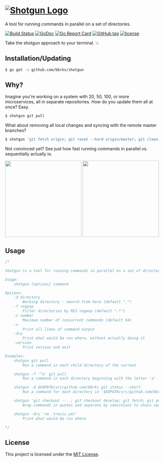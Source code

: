 # [![Shotgun Logo](https://cdn.rawgit.com/bbrks/shotgun/master/logo.svg)](https://github.com/bbrks/shotgun)

A tool for running commands in parallel on a set of directories.

[![Build Status](https://travis-ci.org/bbrks/shotgun.svg)](https://travis-ci.org/bbrks/shotgun)
[![GoDoc](https://godoc.org/github.com/bbrks/shotgun?status.svg)](https://godoc.org/github.com/bbrks/shotgun)
[![Go Report Card](https://goreportcard.com/badge/github.com/bbrks/shotgun)](https://goreportcard.com/report/github.com/bbrks/shotgun)
[![GitHub tag](https://img.shields.io/github/tag/bbrks/shotgun.svg)](https://github.com/bbrks/shotgun/releases)
[![license](https://img.shields.io/github/license/bbrks/shotgun.svg)](https://github.com/bbrks/shotgun/blob/master/LICENSE)

Take the shotgun approach to your terminal. :boom:

## Installation/Updating

```sh
$ go get -u github.com/bbrks/shotgun
```

## Why?

Imagine you're working on a system with 20, 50, 100, or more microservices, all in separate repositories.
How do you update them all at once? Easy.

```sh
$ shotgun git pull
```

What about removing all local changes and syncing with the remote master branches?

```sh
$ shotgun 'git fetch origin; git reset --hard origin/master; git clean -f'
```

Not convinced yet? See just how fast running commands in parallel vs. sequentially actually is:

<a href="https://asciinema.org/a/d3kj4vdi47orpl5tleqn0c9rx" target="_blank"><img src="http://i.imgur.com/7xqA67x.gif" width="250px"/></a>
<a href="https://asciinema.org/a/b0d16ry57hsn1vfmq2ez7u1an" target="_blank"><img src="http://i.imgur.com/e9T6YY0.gif" width="250px"/></a>

## Usage

[embedmd]:# (doc.go /\/\*/ /\*\//)
```go
/*

Shotgun is a tool for running commands in parallel on a set of directories.

Usage:
	shotgun [options] command

Options:
	-d directory
		Working directory - search from here (default ".")
	-f regexp
		Filter directories by RE2 regexp (default ".*")
	-c number
		Maximum number of concurrent commands (default 64)
	-v
		Print all lines of command output
	-dry
		Print what would be run where, without actually doing it
	-version
		Print version and exit

Examples:
	shotgun git pull
		Run a command in each child directory of the current

	shotgun -f '^a' git pull
		Run a command in each directory beginning with the letter 'a'

	shotgun -d $GOPATH/src/github.com/bbrks git status --short
		Run a command for each directory in '$GOPATH/src/github.com/bbrks'

	shotgun 'git checkout -- .; git checkout develop; git fetch; git pull'
		Wrap commands in quotes and separate by semicolons to chain sequentially

	shotgun -dry 'rm .travis.yml'
		Print what would be run where

*/
```

## License
This project is licensed under the [MIT License](LICENSE).
